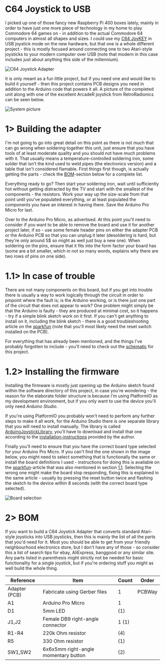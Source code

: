 # C64 Joystick to USB
I picked up one of those fancy new Raspberry Pi 400 boxes lately, mainly in order to have just one more piece of technology in my home to play Commodore 64 games on - in addition to the actual Commodore 64 computers in almost all shapes and sizes. I could use my [C64 JoyKEY](https://github.com/tebl/C64-JoyKEY) in USB joystick mode on the new hardware, but that one is a whole different project - this is mostly focused around connecting one to two Atari-style joysticks to your modern computer over USB (note that modern in this case includes just about anything this side of the millennium).

![C64 Joystick Adapter](https://github.com/tebl/C64-Joystick-Adapter/raw/main/gallery/adapter.jpg)

It is only meant as a fun little project, but if you need one and would like to build it yourself - then this project contains PCB designs you need in addition to the Arduino code that powers it all. A picture of the completed unit along with one of the excellent ArcadeR joystick from RetroRadionics can be seen below.

![System picture](https://github.com/tebl/C64-Joystick-Adapter/raw/main/gallery/system.jpg)

# 1> Building the adapter
I'm not going to go into great detail on this point as there is not much that can go wrong when soldering together this unit, just ensure that you have tools of at least moderate quality and you should not have much problems with it. That usually means a temperature-controlled soldering iron, some solder that isn't the kind used to weld pipes (the electronics version) and a table that isn't considered flamable. First things first though, is actually getting the parts - check the [BOM](#2-bom)-section below for a complete list. 

Everything ready to go? Then start your soldering iron, wait until sufficiently hot without getting distracted by the TV and start with the smallest of the components - the resistors. Work your way up the size-scale from that point until you've populated everything, or at least populated the components you have an interest in having there. Save the Arduino Pro Micro for last.

Over to the Arduino Pro Micro, as advertised. At this point you'll need to consider if you want to be able to remove the board and use it for another project later, if so - use some female header pins on either the adapter PCB or the Arduino PCB so that you can unplug it later (desoldering is hard, but they're only around 5$ so might as well just buy a new one). When soldering on the pins, ensure that it fits into the form factor your board has (some are a bit smaller, which in not so many words, explains why there are two rows of pins on one side).

# 1.1> In case of trouble
There are not many components on this board, but if you get into trouble there is usually a way to work logically through the circuit in order to pinpoint where the fault is; is the Arduino working, or is there just one part of the circuit that does not appear to work? One problem might simply be that the Arduino is faulty -  they are produced at minimal cost, so it happens - try if a simple blink sketch work on it first. If you can't get anything to install on it, including the blink sketch - there is a good troubleshooting article on the [sparkfun](https://learn.sparkfun.com/tutorials/pro-micro--fio-v3-hookup-guide/all) (note that you'll most likely need the reset switch installed on the PCB).

For everything that has already been mentioned, and the things I've probably forgotten to include - you'll need to check out the [schematic](https://github.com/tebl/C64-Joystick-Adapter/tree/main/documentation/schematic) for this project.

# 1.2> Installing the firmware
Installing the firmware is mostly just opening up the Arduino sketch found within the software directory of this project, in case you're wondering - the reason for the elaborate folder structure is because I'm using PlatformIO as my development environment, but if you only want to use the device you'll only need *Arduino Studio*.

If you're using PlatformIO you probably won't need to perform any further steps to make it all work, for the Arduino Studio there is one separate library that you will need to install manually. The library is called [ArduinoJoystickLibrary](https://github.com/MHeironimus/ArduinoJoystickLibrary), you'll have to download and install that one according to the  [installation-instructions](https://github.com/MHeironimus/ArduinoJoystickLibrary#installation-instructions) provided by the author.

Finally you'll need to ensure that you have the correct board type selected for your Arduino Pro Micro. If you can't find the one shown in the image below, you might need to select something that is functionally the same or install the board definitions I used - instructions for doing this is available on the [sparkfun](https://learn.sparkfun.com/tutorials/pro-micro--fio-v3-hookup-guide/all)-article that was also mentioned in section [1.1](#11-in-case-of-trouble). Selecting the wrong one might make the board stop responding, fixing this is explained in the same article - usually by pressing the reset button twice and flashing the sketch to the device within 8 seconds (with the correct board type selected).

![Board selection](https://github.com/tebl/C64-Joystick-Adapter/raw/main/software/arduino/JoyConverter/arduino_settings.png)

# 2> BOM
If you want to build a C64 Joystick Adapter that converts standard Atari-style joysticks into USB joysticks, then this is mainly the list of all the parts that you'd need for it. Most you should be able to get from your friendly neighbourhood electronics store, but I don't have any of those - so consider this a list of search tips for ebay, AliExpress, banggood or any similar site. Any parts listed in parenthesis might strictly not be needed for basic functionality for a single joystick, but if you're ordering stuff you might as well build the whole thing.

| Reference            | Item                                              | Count | Order  |
| -------------------- | ------------------------------------------------- | ----- | ------ |
| Adapter (PCB)        | Fabricate using Gerber files                      |     1 | PCBWay |
| A1                   | Arduino Pro Micro                                 |     1 |        |
| D1                   | 5mm LED                                           |    (1)|        |
| J1,J2                | Female DB9 right-angle connector                  |  1 (1)|        |
| R1-R4                | 220k Ohm resistor                                 |    (4)|        |
| R5                   | 330 Ohm resistor                                  |    (1)|        |
| SW1,SW2              | 6x6x5mm right-angle momentary button              |    (2)|        |
